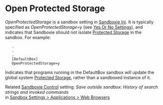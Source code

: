 # Open Protected Storage

_OpenProtectedStorage_ is a sandbox setting in [Sandboxie Ini](SandboxieIni.md). It is typically specified as _OpenProtectedStorage=y_ (see [Yes Or No Settings](YesOrNoSettings.md)), and indicates that Sandboxie should not isolate [Protected Storage](ProtectedStorage.md) in the sandbox. For example:
```
   .
   .
   .
   [DefaultBox]
   OpenProtectedStorage=y
```

Indicates that programs running in the DefaultBox sandbox will update the global system [Protected Storage](ProtectedStorage.md), rather than a sandboxed instance of it.

Related [Sandboxie Control](SandboxieControl.md) setting: _Save outside sandbox: History of search strings and invoked commands_  
in [Sandbox Settings > Applications > Web Browsers](ApplicationsSettings#web)

